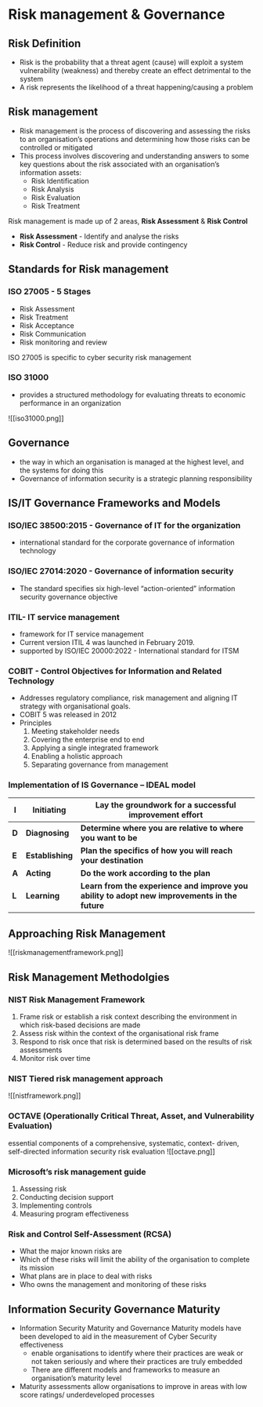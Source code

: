# Risk management & Governance 

## Risk Definition
- Risk is the probability that a threat agent (cause) will exploit a system vulnerability (weakness) and thereby create an effect detrimental to the system
- A risk represents the likelihood of a threat happening/causing a problem

## Risk management
- Risk management is the process of discovering and assessing the risks to an organisation’s operations and determining how those risks can be controlled or mitigated
- This process involves discovering and understanding answers to some key questions about the risk associated with an organisation’s information assets:
	- Risk Identification
	- Risk Analysis
	- Risk Evaluation
	- Risk Treatment

Risk management is made up of 2 areas, **Risk Assessment** & **Risk Control**
- **Risk Assessment** - Identify and analyse the risks
- **Risk Control** - Reduce risk and provide contingency

## Standards for Risk management
### ISO 27005 - 5 Stages
- Risk Assessment
- Risk Treatment
- Risk Acceptance
- Risk Communication
- Risk monitoring and review

ISO 27005 is specific to cyber security risk management

### ISO 31000
- provides a structured methodology for evaluating threats to economic performance in an organization

![[iso31000.png]]

## Governance
- the way in which an organisation is managed at the highest level, and the systems for doing this
-  Governance of information security is a strategic planning responsibility

## IS/IT Governance Frameworks and Models

### ISO/IEC 38500:2015 - Governance of IT for the organization
- international standard for the corporate governance of information technology
### ISO/IEC 27014:2020 - Governance of information security
- The standard specifies six high-level “action-oriented” information security governance objective
### ITIL- IT service management
- framework for IT service management
- Current version ITIL 4 was launched in February 2019.
- supported by ISO/IEC 20000:2022 - International standard for ITSM
### COBIT - Control Objectives for Information and Related Technology
- Addresses regulatory compliance, risk management and aligning IT strategy with organisational goals.
- COBIT 5 was released in 2012
-  Principles
	1. Meeting stakeholder needs
	2. Covering the enterprise end to end
	3. Applying a single integrated framework
	4. Enabling a holistic approach
	5. Separating governance from management
### Implementation of IS Governance – IDEAL model
| I   | Initiating   | Lay the groundwork for a successful improvement effort                                    |
| --- | ------------ | ----------------------------------------------------------------------------------------- |
| **D**   | **Diagnosing**   | **Determine where you are relative to where you want to be**                                  |
| **E**   | **Establishing** | **Plan the specifics of how you will reach your destination**                                 |
| **A**   | **Acting**      | **Do the work according to the plan**                                                         |
| **L**   | **Learning**     | **Learn from the experience and improve you ability to adopt new improvements in the future** |


## Approaching Risk Management
![[riskmanagementframework.png]]

## Risk Management Methodolgies
### NIST Risk Management Framework
1. Frame risk or establish a risk context describing the environment in which risk-based decisions are made
2. Assess risk within the context of the organisational risk frame
3. Respond to risk once that risk is determined based on the results of risk assessments
4. Monitor risk over time

### NIST Tiered risk management approach
![[nistframework.png]]

### OCTAVE (Operationally Critical Threat, Asset, and Vulnerability Evaluation)
essential components of a comprehensive, systematic, context-
driven, self-directed information security risk evaluation
![[octave.png]]

### Microsoft’s risk management guide
1. Assessing risk
2. Conducting decision support
3. Implementing controls
4. Measuring program effectiveness

### Risk and Control Self-Assessment (RCSA)
- What the major known risks are
- Which of these risks will limit the ability of the organisation to complete its mission
- What plans are in place to deal with risks
- Who owns the management and monitoring of these risks

## Information Security Governance Maturity
- Information Security Maturity and Governance Maturity models have been developed to aid in the measurement of Cyber Security effectiveness
	- enable organisations to identify where their practices are weak or not taken seriously and where their practices are truly embedded
	- There are different models and frameworks to measure an organisation’s maturity level
-  Maturity assessments allow organisations to improve in areas with low score ratings/ underdeveloped processes